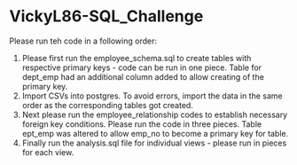 # VickyL86-SQL_Challenge

Please run teh code in a following order:
1. Please first run the employee_schema.sql to create tables with respective primary keys - code can be run in one piece. Table for dept_emp had an additional column added to allow creating of the primary key.
2. Import CSVs into postgres. To avoid errors, import the data in the same order as the corresponding tables got created. 
3. Next please run the employee_relationship codes to establish necessary foreign key conditions. Please run the code in three pieces. Table ept_emp was altered to allow emp_no to become a primary key for table.
4. Finally run the analysis.sql file for individual views - please run in pieces for each view.   

